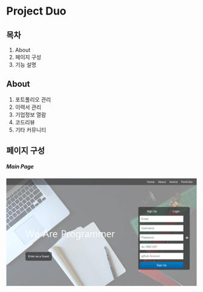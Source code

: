 # Project Duo
## 목차
1. About
2. 페이지 구성
3. 기능 설명

## About
1. 포트폴리오 관리
2. 이력서 관리
3. 기업정보 열람
4. 코드리뷰
5. 기타 커뮤니티

## 페이지 구성
##### Main Page
![mainpage](./README_IMage/mainpage.png)

